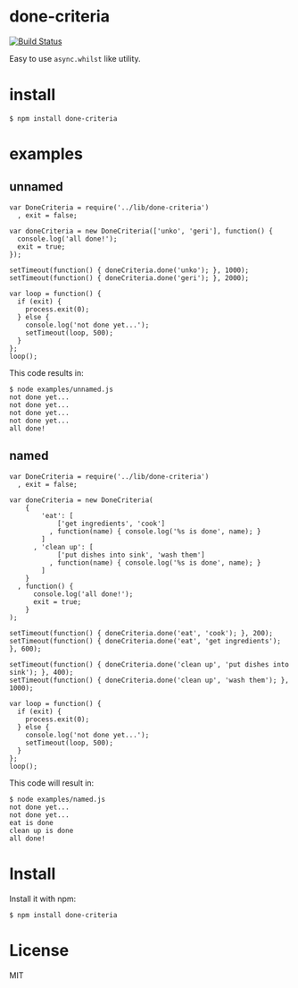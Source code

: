 done-criteria
=============

[![Build
Status](https://secure.travis-ci.org/atsuya/done-criteria.png)](http://travis-ci.org/atsuya/done-criteria)

Easy to use ``async.whilst`` like utility.


install
========
```
$ npm install done-criteria
```


examples
========

unnamed
-------

```
var DoneCriteria = require('../lib/done-criteria')
  , exit = false;

var doneCriteria = new DoneCriteria(['unko', 'geri'], function() {
  console.log('all done!');
  exit = true;
});

setTimeout(function() { doneCriteria.done('unko'); }, 1000);
setTimeout(function() { doneCriteria.done('geri'); }, 2000);

var loop = function() {
  if (exit) {
    process.exit(0);
  } else {
    console.log('not done yet...');
    setTimeout(loop, 500);
  }
};
loop();
```

This code results in:

```
$ node examples/unnamed.js 
not done yet...
not done yet...
not done yet...
not done yet...
all done!
```

named
-----

```
var DoneCriteria = require('../lib/done-criteria')
  , exit = false;

var doneCriteria = new DoneCriteria(
    {
        'eat': [
            ['get ingredients', 'cook']
          , function(name) { console.log('%s is done', name); }
        ]
      , 'clean up': [
            ['put dishes into sink', 'wash them']
          , function(name) { console.log('%s is done', name); }
        ]
    }
  , function() {
      console.log('all done!');
      exit = true;
    }
);

setTimeout(function() { doneCriteria.done('eat', 'cook'); }, 200);
setTimeout(function() { doneCriteria.done('eat', 'get ingredients'); }, 600);

setTimeout(function() { doneCriteria.done('clean up', 'put dishes into sink'); }, 400);
setTimeout(function() { doneCriteria.done('clean up', 'wash them'); }, 1000);

var loop = function() {
  if (exit) {
    process.exit(0);
  } else {
    console.log('not done yet...');
    setTimeout(loop, 500);
  }
};
loop();
```

This code will result in:

```
$ node examples/named.js 
not done yet...
not done yet...
eat is done
clean up is done
all done!
```


Install
=======

Install it with npm:

```
$ npm install done-criteria
```


License
========

MIT
